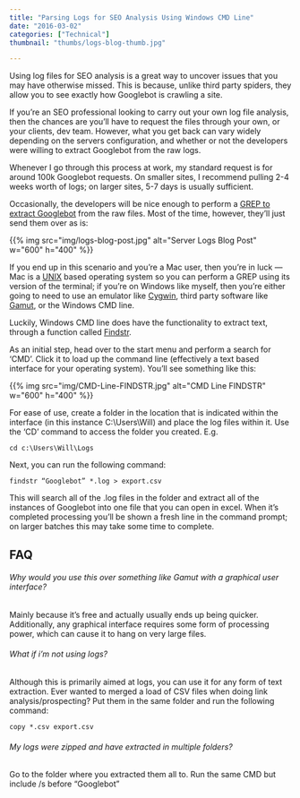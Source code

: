 ```yaml
---
title: "Parsing Logs for SEO Analysis Using Windows CMD Line"
date: "2016-03-02"
categories: ["Technical"]
thumbnail: "thumbs/logs-blog-thumb.jpg"

---
```


Using log files for SEO analysis is a great way to uncover issues that you may have otherwise missed. This is because, unlike third party spiders, they allow you to see exactly how Googlebot is crawling a site.

If you’re an SEO professional looking to carry out your own log file analysis, then the chances are you’ll have to request the files through your own, or your clients, dev team. However, what you get back can vary widely depending on the servers configuration, and whether or not the developers were willing to extract Googlebot from the raw logs.

Whenever I go through this process at work, my standard request is for around 100k Googlebot requests. On smaller sites, I recommend pulling 2-4 weeks worth of logs; on larger sites, 5-7 days is usually sufficient.

Occasionally, the developers will be nice enough to perform a [GREP to extract Googlebot](https://www.portent.com/blog/seo/get-geeky-grep-seo-tool.htm) from the raw files. Most of the time, however, they’ll just send them over as is:

{{% img src="img/logs-blog-post.jpg" alt="Server Logs Blog Post" w="600" h="400" %}}

If you end up in this scenario and you’re a Mac user, then you’re in luck — Mac is a [UNIX](https://en.wikipedia.org/wiki/Unix) based operating system so you can perform a GREP using its version of the terminal; if you’re on Windows like myself, then you’re either going to need to use an emulator like [Cygwin](https://www.cygwin.com/), third party software like [Gamut](http://www.gamutsoftware.com/index.php/help/logfileconfiguration), or the Windows CMD line.

Luckily, Windows CMD line does have the functionality to extract text, through a function called [Findstr](https://docs.microsoft.com/en-us/previous-versions/windows/it-pro/windows-xp/bb490907(v=technet.10)).

As an initial step, head over to the start menu and perform a search for ‘CMD’. Click it to load up the command line (effectively a text based interface for your operating system). You’ll see something like this:

{{% img src="img/CMD-Line-FINDSTR.jpg" alt="CMD Line FINDSTR" w="600" h="400" %}}

For ease of use, create a folder in the location that is indicated within the interface (in this instance C:\Users\Will) and place the log files within it. Use the ‘CD’ command to access the folder you created. E.g.

`cd c:\Users\Will\Logs`

Next, you can run the following command:

`findstr “Googlebot” *.log > export.csv`

This will search all of the .log files in the folder and extract all of the instances of Googlebot into one file that you can open in excel. When it’s completed processing you’ll be shown a fresh line in the command prompt; on larger batches this may take some time to complete.

## FAQ

###### Why would you use this over something like Gamut with a graphical user interface?

Mainly because it’s free and actually usually ends up being quicker. Additionally, any graphical interface requires some form of processing power, which can cause it to hang on very large files.

###### What if i’m not using logs?

Although this is primarily aimed at logs, you can use it for any form of text extraction. Ever wanted to merged a load of CSV files when doing link analysis/prospecting? Put them in the same folder and run the following command:

`copy *.csv export.csv`

###### My logs were zipped and have extracted in multiple folders?

Go to the folder where you extracted them all to. Run the same CMD but include /s before “Googlebot”

